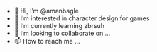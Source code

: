 - 👋 Hi, I’m @amanbagle
- 👀 I’m interested in character design for games
- 🌱 I’m currently learning zbrsuh
- 💞️ I’m looking to collaborate on ...
- 📫 How to reach me ...

<!---
Gengar682/Gengar682 is a ✨ special ✨ repository because its `README.md` (this file) appears on your GitHub profile.
You can click the Preview link to take a look at your changes.
--->
